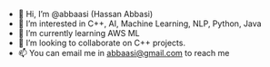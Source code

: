 - 👋 Hi, I’m @abbaasi (Hassan Abbasi)
- 👀 I’m interested in C++, AI, Machine Learning, NLP, Python, Java
- 🌱 I’m currently learning AWS ML
- 💞️ I’m looking to collaborate on C++ projects.
- 📫 You can email me in abbaasi@gmail.com to reach me


